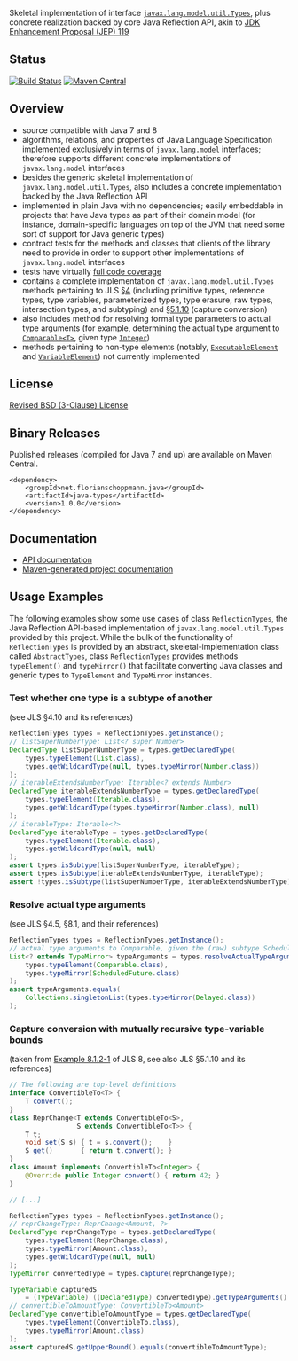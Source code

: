 Skeletal implementation of interface
[`javax.lang.model.util.Types`](http://docs.oracle.com/javase/8/docs/api/javax/lang/model/util/Types.html),
plus concrete realization backed by core Java Reflection API, akin to
[JDK Enhancement Proposal (JEP) 119](http://openjdk.java.net/jeps/119)

## Status
[![Build Status](https://travis-ci.org/fschopp/java-types.svg?branch=master)](https://travis-ci.org/fschopp/java-types)
[![Maven Central](https://maven-badges.herokuapp.com/maven-central/net.florianschoppmann.java/java-types/badge.svg?style=flat)](http://search.maven.org/#search|gav|1|g:net.florianschoppmann.java%20AND%20a:java-types)

## Overview

- source compatible with Java 7 and 8
- algorithms, relations, and properties of Java Language Specification
  implemented exclusively in terms of
  [`javax.lang.model`](https://docs.oracle.com/javase/8/docs/api/javax/lang/model/package-summary.html)
  interfaces; therefore supports different concrete implementations of
  `javax.lang.model` interfaces
- besides the generic skeletal implementation of `javax.lang.model.util.Types`,
  also includes a concrete implementation backed by the Java Reflection API
- implemented in plain Java with no dependencies; easily embeddable in projects
  that have Java types as part of their domain model (for instance,
  domain-specific languages on top of the JVM that need some sort of support
  for Java generic types)
- contract tests for the methods and classes that clients of the library need
  to provide in order to support other implementations of `javax.lang.model`
  interfaces
- tests have virtually
  [full code coverage](http://fschopp.github.io/java-types/jacoco/index.html)
- contains a complete implementation of `javax.lang.model.util.Types` methods
  pertaining to JLS
  [§4](http://docs.oracle.com/javase/specs/jls/se8/html/jls-4.html) (including
  primitive types, reference types, type variables, parameterized types, type
  erasure, raw types, intersection types, and subtyping) and
  [§5.1.10](http://docs.oracle.com/javase/specs/jls/se8/html/jls-5.html#jls-5.1.10)
  (capture conversion)
- also includes method for resolving formal type parameters to actual type
  arguments (for example, determining the actual type argument to
  [`Comparable<T>`](http://docs.oracle.com/javase/8/docs/api/java/lang/Comparable.html),
  given type
  [`Integer`](http://docs.oracle.com/javase/8/docs/api/java/lang/Integer.html))
- methods pertaining to non-type elements (notably,
  [`ExecutableElement`](http://docs.oracle.com/javase/8/docs/api/javax/lang/model/element/ExecutableElement.html)
  and
  [`VariableElement`](http://docs.oracle.com/javase/8/docs/api/javax/lang/model/element/VariableElement.html))
  not currently implemented

## License

[Revised BSD (3-Clause) License](LICENSE)

## Binary Releases

Published releases (compiled for Java 7 and up) are available on Maven Central.

```
<dependency>
    <groupId>net.florianschoppmann.java</groupId>
    <artifactId>java-types</artifactId>
    <version>1.0.0</version>
</dependency>
```

## Documentation

- [API documentation](http://fschopp.github.io/java-types/apidocs/index.html)
- [Maven-generated project documentation](http://fschopp.github.io/java-types)

## Usage Examples

The following examples show some use cases of class `ReflectionTypes`, the Java
Reflection API-based implementation of `javax.lang.model.util.Types` provided
by this project. While the bulk of the functionality of `ReflectionTypes` is
provided by an abstract, skeletal-implementation class called `AbstractTypes`,
class `ReflectionTypes` provides methods `typeElement()` and `typeMirror()`
that facilitate converting Java classes and generic types to `TypeElement` and
`TypeMirror` instances.

### Test whether one type is a subtype of another

(see JLS §4.10 and its references)

```java
ReflectionTypes types = ReflectionTypes.getInstance();
// listSuperNumberType: List<? super Number>
DeclaredType listSuperNumberType = types.getDeclaredType(
    types.typeElement(List.class),
    types.getWildcardType(null, types.typeMirror(Number.class))
);
// iterableExtendsNumberType: Iterable<? extends Number>
DeclaredType iterableExtendsNumberType = types.getDeclaredType(
    types.typeElement(Iterable.class),
    types.getWildcardType(types.typeMirror(Number.class), null)
);
// iterableType: Iterable<?>
DeclaredType iterableType = types.getDeclaredType(
    types.typeElement(Iterable.class),
    types.getWildcardType(null, null)
);
assert types.isSubtype(listSuperNumberType, iterableType);
assert types.isSubtype(iterableExtendsNumberType, iterableType);
assert !types.isSubtype(listSuperNumberType, iterableExtendsNumberType);
```

### Resolve actual type arguments

(see JLS §4.5, §8.1, and their references)

```java
ReflectionTypes types = ReflectionTypes.getInstance();
// actual type arguments to Comparable, given the (raw) subtype ScheduledFuture
List<? extends TypeMirror> typeArguments = types.resolveActualTypeArguments(
    types.typeElement(Comparable.class),
    types.typeMirror(ScheduledFuture.class)
);
assert typeArguments.equals(
    Collections.singletonList(types.typeMirror(Delayed.class))
);
```

### Capture conversion with mutually recursive type-variable bounds

(taken from [Example 8.1.2-1](http://docs.oracle.com/javase/specs/jls/se8/html/jls-8.html#d5e11077)
of JLS 8, see also JLS §5.1.10 and its references)

```java
// The following are top-level definitions
interface ConvertibleTo<T> {
    T convert();
}
class ReprChange<T extends ConvertibleTo<S>,
                 S extends ConvertibleTo<T>> {
    T t;
    void set(S s) { t = s.convert();    }
    S get()       { return t.convert(); }
}
class Amount implements ConvertibleTo<Integer> {
    @Override public Integer convert() { return 42; }
}

// [...]

ReflectionTypes types = ReflectionTypes.getInstance();
// reprChangeType: ReprChange<Amount, ?>
DeclaredType reprChangeType = types.getDeclaredType(
    types.typeElement(ReprChange.class),
    types.typeMirror(Amount.class),
    types.getWildcardType(null, null)
);
TypeMirror convertedType = types.capture(reprChangeType);

TypeVariable capturedS
    = (TypeVariable) ((DeclaredType) convertedType).getTypeArguments().get(1);
// convertibleToAmountType: ConvertibleTo<Amount>
DeclaredType convertibleToAmountType = types.getDeclaredType(
    types.typeElement(ConvertibleTo.class),
    types.typeMirror(Amount.class)
);
assert capturedS.getUpperBound().equals(convertibleToAmountType);
```
